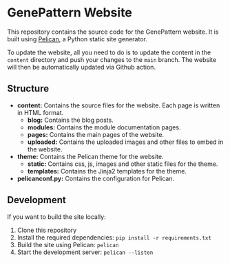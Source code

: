 # GenePattern Website

This repository contains the source code for the GenePattern website. It is built using 
[Pelican](https://docs.getpelican.com), a Python static site generator. 

To update the website, all you need to do is to update the content in the `content` directory and push your changes to 
the `main` branch. The website will then be automatically updated via Github action.

## Structure

* **content:** Contains the source files for the website. Each page is written in HTML format.
    - **blog:** Contains the blog posts.
    - **modules:** Contains the module documentation pages.
    - **pages:** Contains the main pages of the website.
    - **uploaded:** Contains the uploaded images and other files to embed in the website.
* **theme:** Contains the Pelican theme for the website.
    - **static:** Contains css, js, images and other static files for the theme.
    - **templates:** Contains the Jinja2 templates for the theme.
* **pelicanconf.py:** Contains the configuration for Pelican.

## Development
If you want to build the site locally:

1. Clone this repository
2. Install the required dependencies: `pip install -r requirements.txt`
3. Build the site using Pelican: `pelican`
4. Start the development server: `pelican --listen`